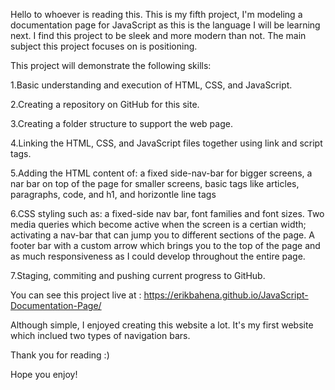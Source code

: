 Hello to whoever is reading this. This is my fifth project, I'm modeling a documentation page for JavaScript as this is the language I will be learning next. I find this project to be sleek and more modern than not. The main subject this project focuses on is positioning.

This project will demonstrate the following skills:

1.Basic understanding and execution of HTML, CSS, and JavaScript.

2.Creating a repository on GitHub for this site.

3.Creating a folder structure to support the web page.

4.Linking the HTML, CSS, and JavaScript files together using link and script tags.

5.Adding the HTML content of: a fixed side-nav-bar for bigger screens, a nar bar on top of the page for smaller screens, basic tags like articles, paragraphs, code, and h1, and horizontle line tags

6.CSS styling such as: a fixed-side nav bar, font families and font sizes. Two media queries which become active when the screen is a certian width; activating a nav-bar that can jump you to different sections of the page. A footer bar with a custom arrow which brings you to the top of the page and as much responsiveness as I could develop throughout the entire page.

7.Staging, commiting and pushing current progress to GitHub.

You can see this project live at :  https://erikbahena.github.io/JavaScript-Documentation-Page/

Although simple, I enjoyed creating this website a lot. It's my first website which inclued two types of navigation bars.

Thank you for reading :)

Hope you enjoy!
